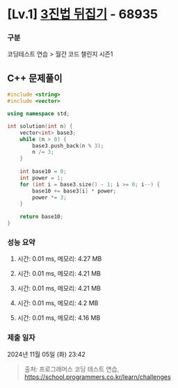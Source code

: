 # [Lv.1] [3진법 뒤집기](https://school.programmers.co.kr/learn/courses/30/lessons/68935?language=cpp) - 68935 

### 구분

코딩테스트 연습 > 월간 코드 챌린지 시즌1

## C++ 문제풀이

```cpp
#include <string>
#include <vector>

using namespace std;

int solution(int n) {
    vector<int> base3;
    while (n > 0) {
        base3.push_back(n % 3);
        n /= 3;
    }
    
    int base10 = 0;
    int power = 1;
    for (int i = base3.size() - 1; i >= 0; i--) {
        base10 += base3[i] * power;
        power *= 3;
    }
    
    return base10;
}
```

### 성능 요약

1. 시간: 0.01 ms, 메모리: 4.27 MB

2. 시간: 0.01 ms, 메모리: 4.21 MB
3. 시간: 0.01 ms, 메모리: 4.21 MB
4. 시간: 0.01 ms, 메모리: 4.2 MB
5. 시간: 0.01 ms, 메모리: 4.16 MB

### 제출 일자

2024년 11월 05일 (화) 23:42

> 출처: 프로그래머스 코딩 테스트 연습, https://school.programmers.co.kr/learn/challenges